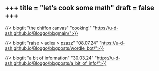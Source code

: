 +++
title = "let's cook some math"
draft = false
+++
---
{{< blogtit "the chiffon canvas" "cooking!" "https://u-d-ash.github.io/Bloggo/blogmain/">}}

{{< blogtit "raise > adieu > pzazz" "08.07.24" "https://u-d-ash.github.io/Bloggo/blogposts/wordle_bot/">}}

{{< blogtit "a bit of information" "30.03.24" "https://u-d-ash.github.io/Bloggo/blogposts/a_bit_of_info/">}}

